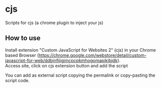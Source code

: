 # cjs
Scripts for cjs (a chrome plugin to inject your js)


## How to use
Install extension "Custom JavaScript for Websites 2" (cjs) in your Chrome based Browser (https://chrome.google.com/webstore/detail/custom-javascript-for-web/ddbjnfjiigjmcpcpkmhogomapikjbjdk).  
Access site, click on cjs extension button and add the script

You can add as external script copying the permalink or copy-pasting the script code.
